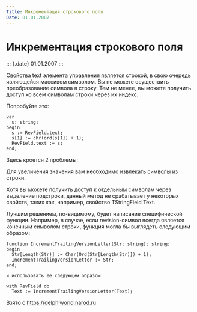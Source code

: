 ```yaml
---
Title: Инкрементация строкового поля
Date: 01.01.2007
---
```



Инкрементация строкового поля
=============================

::: {.date}
01.01.2007
:::

Свойства text элемента управления является строкой, в свою очередь
являющейся массивом символом. Вы не можете осуществить преобразование
символа в строку. Тем не менее, вы можете получить доступ ко всем
символам строки через их индекс.

Попробуйте это:

    var
      s: string;
    begin
      s := RevField.text;
      s[1] := chr(ord(s[1]) + 1);
      RevField.text := s;
    end;

Здесь кроется 2 проблемы:

Для увеличения значения вам необходимо извлекать символы из строки.

Хотя вы можете получить доступ к отдельным символам через выделение
подстроки, данный метод не срабатывает у некоторых свойств, таких как,
например, свойство TStringField Text.

Лучшим решением, по-видимому, будет написание специфической функции.
Например, в случае, если revision-символ всегда является конечным
символом строки, функция могла бы выглядеть следующим образом:

    function IncrementTrailingVersionLetter(Str: string): string;
    begin 
      Str[Length(Str)] := Char(Ord(Str[Length(Str)]) + 1);
      IncrementTrailingVersionLetter := Str;
    end;
     
    и использовать ее следующим образом:
     
    with RevField do
      Text := IncrementTrailingVersionLetter(Text);

Взято с <https://delphiworld.narod.ru>
